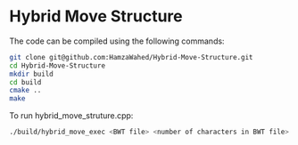 # Hybrid Move Structure

The code can be compiled using the following commands:

```bash
git clone git@github.com:HamzaWahed/Hybrid-Move-Structure.git
cd Hybrid-Move-Structure
mkdir build
cd build
cmake ..
make
```

To run hybrid_move_struture.cpp: 

```bash
./build/hybrid_move_exec <BWT file> <number of characters in BWT file>
```

